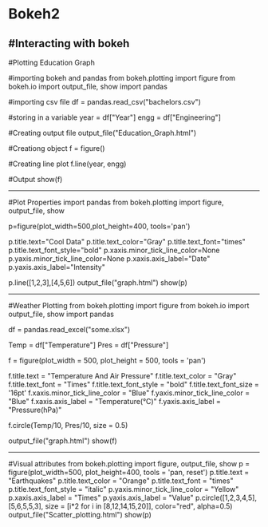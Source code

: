 # Bokeh2
#Interacting with bokeh
-
#Plotting Education Graph

#importing bokeh and pandas
from bokeh.plotting import figure
from bokeh.io import output_file, show
import pandas

#importing csv file
df = pandas.read_csv("bachelors.csv")

#storing in a variable
year = df["Year"]
engg = df["Engineering"]

#Creating output file
output_file("Education_Graph.html")

#Creationg object
f = figure()

#Creating line plot
f.line(year, engg)

#Output
show(f)

--------------------------------------------
#Plot Properties
import pandas
from bokeh.plotting import figure, output_file, show

p=figure(plot_width=500,plot_height=400, tools='pan')

p.title.text="Cool Data"
p.title.text_color="Gray"
p.title.text_font="times"
p.title.text_font_style="bold"
p.xaxis.minor_tick_line_color=None
p.yaxis.minor_tick_line_color=None
p.xaxis.axis_label="Date"
p.yaxis.axis_label="Intensity"    

p.line([1,2,3],[4,5,6])
output_file("graph.html")
show(p)

-----------------------------------------
#Weather Plotting
from bokeh.plotting import figure
from bokeh.io import output_file, show
import pandas

df = pandas.read_excel("some.xlsx")

Temp = df["Temperature"]
Pres = df["Pressure"]

f = figure(plot_width = 500, plot_height = 500, tools = 'pan')

f.title.text = "Temperature And Air Pressure"
f.title.text_color = "Gray"
f.title.text_font = "Times"
f.title.text_font_style = "bold"
f.title.text_font_size = '16pt'
f.xaxis.minor_tick_line_color = "Blue"
f.yaxis.minor_tick_line_color = "Blue"
f.xaxis.axis_label = "Temperature(°C)"
f.yaxis.axis_label = "Pressure(hPa)"


f.circle(Temp/10, Pres/10, size = 0.5)

output_file("graph.html")
show(f)

------------------------------------------
#Visual attributes
from bokeh.plotting import figure, output_file, show
p = figure(plot_width=500, plot_height=400, tools = 'pan, reset')
p.title.text = "Earthquakes"
p.title.text_color = "Orange"
p.title.text_font = "times"
p.title.text_font_style = "italic"
p.yaxis.minor_tick_line_color = "Yellow"
p.xaxis.axis_label = "Times"
p.yaxis.axis_label = "Value"
p.circle([1,2,3,4,5], [5,6,5,5,3], size = [i*2 for i in [8,12,14,15,20]], color="red", alpha=0.5)
output_file("Scatter_plotting.html")
show(p)
